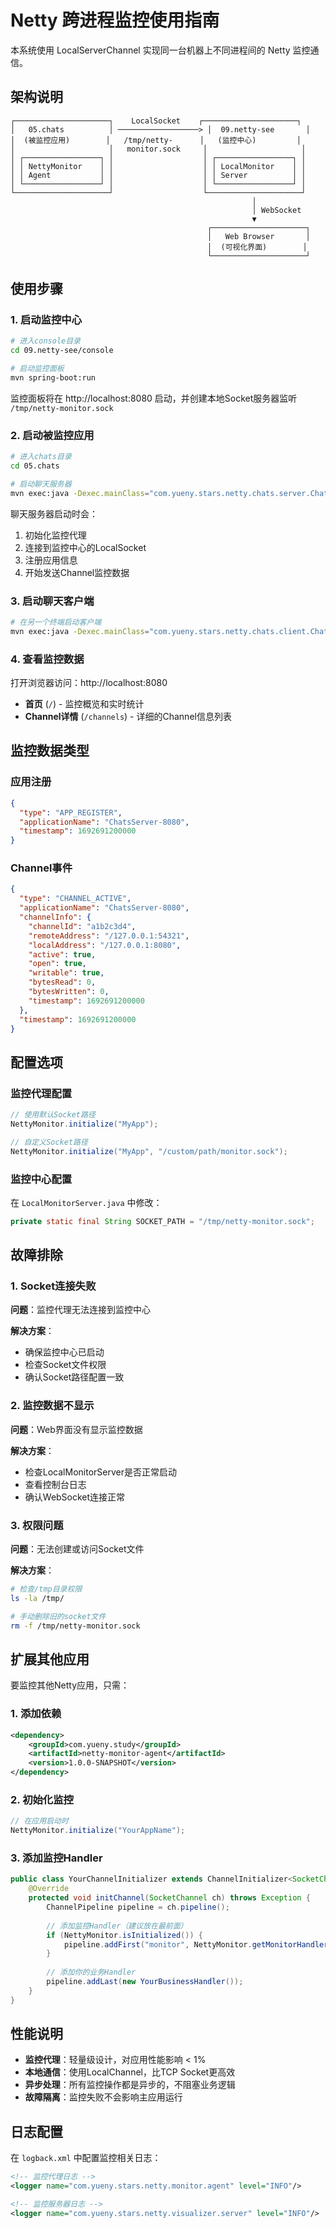 # Netty 跨进程监控使用指南

本系统使用 LocalServerChannel 实现同一台机器上不同进程间的 Netty 监控通信。

## 架构说明

```
┌─────────────────────┐    LocalSocket    ┌─────────────────────┐
│   05.chats          │ ──────────────────> │  09.netty-see       │
│  (被监控应用)        │   /tmp/netty-      │   (监控中心)         │
│                     │   monitor.sock     │                     │
│ ┌─────────────────┐ │                    │ ┌─────────────────┐ │
│ │ NettyMonitor    │ │                    │ │ LocalMonitor    │ │
│ │ Agent           │ │                    │ │ Server          │ │
│ └─────────────────┘ │                    │ └─────────────────┘ │
└─────────────────────┘                    └─────────────────────┘
                                                      │
                                                      │ WebSocket
                                                      ▼
                                            ┌─────────────────────┐
                                            │   Web Browser       │
                                            │  (可视化界面)        │
                                            └─────────────────────┘
```

## 使用步骤

### 1. 启动监控中心

```bash
# 进入console目录
cd 09.netty-see/console

# 启动监控面板
mvn spring-boot:run
```

监控面板将在 http://localhost:8080 启动，并创建本地Socket服务器监听 `/tmp/netty-monitor.sock`

### 2. 启动被监控应用

```bash
# 进入chats目录
cd 05.chats

# 启动聊天服务器
mvn exec:java -Dexec.mainClass="com.yueny.stars.netty.chats.server.ChatsServer"
```

聊天服务器启动时会：
1. 初始化监控代理
2. 连接到监控中心的LocalSocket
3. 注册应用信息
4. 开始发送Channel监控数据

### 3. 启动聊天客户端

```bash
# 在另一个终端启动客户端
mvn exec:java -Dexec.mainClass="com.yueny.stars.netty.chats.client.ChatsClient"
```

### 4. 查看监控数据

打开浏览器访问：http://localhost:8080

- **首页** (`/`) - 监控概览和实时统计
- **Channel详情** (`/channels`) - 详细的Channel信息列表

## 监控数据类型

### 应用注册
```json
{
  "type": "APP_REGISTER",
  "applicationName": "ChatsServer-8080",
  "timestamp": 1692691200000
}
```

### Channel事件
```json
{
  "type": "CHANNEL_ACTIVE",
  "applicationName": "ChatsServer-8080",
  "channelInfo": {
    "channelId": "a1b2c3d4",
    "remoteAddress": "/127.0.0.1:54321",
    "localAddress": "/127.0.0.1:8080",
    "active": true,
    "open": true,
    "writable": true,
    "bytesRead": 0,
    "bytesWritten": 0,
    "timestamp": 1692691200000
  },
  "timestamp": 1692691200000
}
```

## 配置选项

### 监控代理配置

```java
// 使用默认Socket路径
NettyMonitor.initialize("MyApp");

// 自定义Socket路径
NettyMonitor.initialize("MyApp", "/custom/path/monitor.sock");
```

### 监控中心配置

在 `LocalMonitorServer.java` 中修改：

```java
private static final String SOCKET_PATH = "/tmp/netty-monitor.sock";
```

## 故障排除

### 1. Socket连接失败

**问题**：监控代理无法连接到监控中心

**解决方案**：
- 确保监控中心已启动
- 检查Socket文件权限
- 确认Socket路径配置一致

### 2. 监控数据不显示

**问题**：Web界面没有显示监控数据

**解决方案**：
- 检查LocalMonitorServer是否正常启动
- 查看控制台日志
- 确认WebSocket连接正常

### 3. 权限问题

**问题**：无法创建或访问Socket文件

**解决方案**：
```bash
# 检查/tmp目录权限
ls -la /tmp/

# 手动删除旧的socket文件
rm -f /tmp/netty-monitor.sock
```

## 扩展其他应用

要监控其他Netty应用，只需：

### 1. 添加依赖

```xml
<dependency>
    <groupId>com.yueny.study</groupId>
    <artifactId>netty-monitor-agent</artifactId>
    <version>1.0.0-SNAPSHOT</version>
</dependency>
```

### 2. 初始化监控

```java
// 在应用启动时
NettyMonitor.initialize("YourAppName");
```

### 3. 添加监控Handler

```java
public class YourChannelInitializer extends ChannelInitializer<SocketChannel> {
    @Override
    protected void initChannel(SocketChannel ch) throws Exception {
        ChannelPipeline pipeline = ch.pipeline();
        
        // 添加监控Handler（建议放在最前面）
        if (NettyMonitor.isInitialized()) {
            pipeline.addFirst("monitor", NettyMonitor.getMonitorHandler());
        }
        
        // 添加你的业务Handler
        pipeline.addLast(new YourBusinessHandler());
    }
}
```

## 性能说明

- **监控代理**：轻量级设计，对应用性能影响 < 1%
- **本地通信**：使用LocalChannel，比TCP Socket更高效
- **异步处理**：所有监控操作都是异步的，不阻塞业务逻辑
- **故障隔离**：监控失败不会影响主应用运行

## 日志配置

在 `logback.xml` 中配置监控相关日志：

```xml
<!-- 监控代理日志 -->
<logger name="com.yueny.stars.netty.monitor.agent" level="INFO"/>

<!-- 监控服务器日志 -->
<logger name="com.yueny.stars.netty.visualizer.server" level="INFO"/>
```